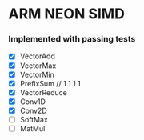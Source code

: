 # ARM NEON SIMD

### Implemented with passing tests
- [x] VectorAdd
- [x] VectorMax
- [x] VectorMin
- [x] PrefixSum // 1 1 1 1
- [x] VectorReduce
- [x] Conv1D
- [x] Conv2D
- [ ] SoftMax
- [ ] MatMul
